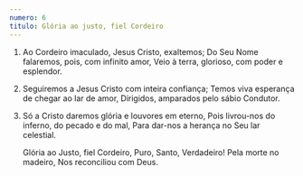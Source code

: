 ```yaml
---
numero: 6
titulo: Glória ao justo, fiel Cordeiro
---
```

1. Ao Cordeiro imaculado, Jesus Cristo, exaltemos;
   Do Seu Nome falaremos, pois, com infinito amor,
   Veio à terra, glorioso, com poder e esplendor.

2. Seguiremos a Jesus Cristo com inteira confiança;
   Temos viva esperança de chegar ao lar de amor,
   Dirigidos, amparados pelo sábio Condutor.

3. Só a Cristo daremos glória e louvores em eterno,
   Pois livrou-nos do inferno, do pecado e do mal,
   Para dar-nos a herança no Seu lar celestial.

    Glória ao Justo, fiel Cordeiro,
    Puro, Santo, Verdadeiro!
    Pela morte no madeiro,
    Nos reconciliou com Deus.
